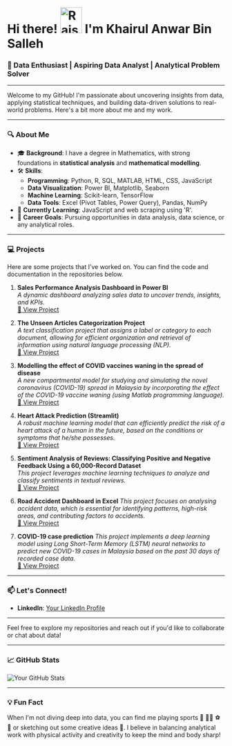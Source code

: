<!-- <img src="https://user-images.githubusercontent.com/74038190/212741999-016fddbd-617a-4448-8042-0ecf907aea25.gif" width="150" height="150" alt="Animated GIF"> -->

# Hi there! <img src="https://raw.githubusercontent.com/Tarikul-Islam-Anik/Animated-Fluent-Emojis/master/Emojis/Hand%20gestures/Raising%20Hands.png" alt="Raising Hands" width="50" height="60" /> I'm Khairul Anwar Bin Salleh

### 🚀 Data Enthusiast | Aspiring Data Analyst | Analytical Problem Solver

---

Welcome to my GitHub! I'm passionate about uncovering insights from data, applying statistical techniques, and building data-driven solutions to real-world problems. Here's a bit more about me and my work.

---

### 🔍 About Me

- 🎓 **Background**: I have a degree in Mathematics, with strong foundations in **statistical analysis** and **mathematical modelling**.
- 🛠️ **Skills**:
  - **Programming**: Python, R, SQL, MATLAB, HTML, CSS, JavaScript
  - **Data Visualization**: Power BI, Matplotlib, Seaborn
  - **Machine Learning**: Scikit-learn, TensorFlow
  - **Data Tools**: Excel (Pivot Tables, Power Query), Pandas, NumPy
- 🌱 **Currently Learning**: JavaScript and web scraping using 'R'.
- 💼 **Career Goals**: Pursuing opportunities in data analysis, data science, or any analytical roles.

---

### 💻 Projects

Here are some projects that I’ve worked on. You can find the code and documentation in the repositories below.

1. **Sales Performance Analysis Dashboard in Power BI**  
   _A dynamic dashboard analyzing sales data to uncover trends, insights, and KPIs._  
   [🔗 View Project](https://github.com/NoData01/Sales-Performance-Analysis-Dashboard)

2. **The Unseen Articles Categorization Project**  
   _A text classification project that assigns a label or category to each document, allowing for efficient organization and retrieval of information using natural language processing (NLP)._  
   [🔗 View Project](https://github.com/NoData01/The-Unseen-Articles-Categorization-Project)

3. **Modelling the effect of COVID vaccines waning in the spread of disease**  
   _A new compartmental model for studying and simulating the novel coronavirus (COVID-19) spread in Malaysia by incorporating the effect of the COVID-19 vaccine waning (using Matlab programming language)._    
   [🔗 View Project](https://github.com/NoData01/Modelling-the-effect-of-COVID-vaccines-waning-in-the-spread-of-disease)

4. **Heart Attack Prediction (Streamlit)**  
   _A robust machine learning model that can efficiently predict the risk of a heart attack of a human in the future, based on the conditions or symptoms that he/she possesses._  
   [🔗 View Project](https://github.com/NoData01/Heart-Attack-Prediction)

5. **Sentiment Analysis of Reviews: Classifying Positive and Negative Feedback Using a 60,000-Record Dataset**  
   _This project leverages machine learning techniques to analyze and classify sentiments in textual reviews._  
   [🔗 View Project](https://github.com/NoData01/Sentiment-Analysis)

6. **Road Accident Dashboard in Excel**
   _This project focuses on analysing accident data, which is essential for identifying patterns, high-risk areas, and contributing factors to accidents._  
   [🔗 View Project](https://github.com/NoData01/Excel-Project_Road-Accident-Dashboard)

7. **COVID-19 case prediction**
   _This project implements a deep learning model using Long Short-Term Memory (LSTM) neural networks to predict new COVID-19 cases in Malaysia based on the past 30 days of recorded case data._  
   [🔗 View Project](https://github.com/NoData01/COVID19-cases-prediction)
   

---


### 📫 Let's Connect!

- **LinkedIn**: [Your LinkedIn Profile](https://www.linkedin.com/in/khairul-anwar-928629238/)

---

Feel free to explore my repositories and reach out if you'd like to collaborate or chat about data!

---

### 📈 GitHub Stats

![Your GitHub Stats](https://github-readme-stats.vercel.app/api?username=NoData01&show_icons=true&theme=radical)

---

### 💡 Fun Fact

When I'm not diving deep into data, you can find me playing sports 🏸 🏃‍♂️ ⚽ 🏹 or sketching out some creative ideas 🎨. I believe in balancing analytical work with physical activity and creativity to keep the mind and body sharp!

